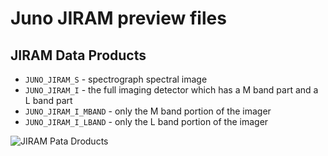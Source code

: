 # Juno JIRAM preview files

## JIRAM Data Products

* `JUNO_JIRAM_S` - spectrograph spectral image
* `JUNO_JIRAM_I` - the full imaging detector which has a M band part and a L band part
* `JUNO_JIRAM_I_MBAND` - only the M band portion of the imager
* `JUNO_JIRAM_I_LBAND` - only the L band portion of the imager

![JIRAM Pata Droducts](resources/juno_jiram_products.pnglogo.png)
